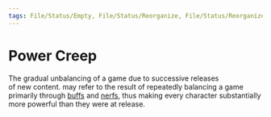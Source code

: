 ```yaml
---
tags: File/Status/Empty, File/Status/Reorganize, File/Status/Reorganize, File/Status/Recategorize, File/Status/Summarize, File/Status/Structuralize
---
```


# Power Creep

The gradual unbalancing of a game due to successive releases of new content. may refer to the result of repeatedly balancing a game primarily through [buffs](https://en.wikipedia.org/wiki/Glossary_of_video_game_terms#buff) and [nerfs](https://en.wikipedia.org/wiki/Glossary_of_video_game_terms#nerf), thus making every character substantially more powerful than they were at release.




